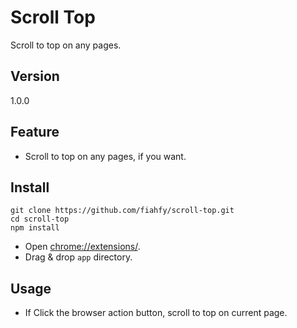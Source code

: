 Scroll Top
===========

Scroll to top on any pages.

Version
---------

1.0.0

Feature
---------

* Scroll to top on any pages, if you want.

Install
---------

```
git clone https://github.com/fiahfy/scroll-top.git
cd scroll-top
npm install
```

* Open <chrome://extensions/>.
* Drag & drop `app` directory.

Usage
---------

* If Click the browser action button, scroll to top on current page.
